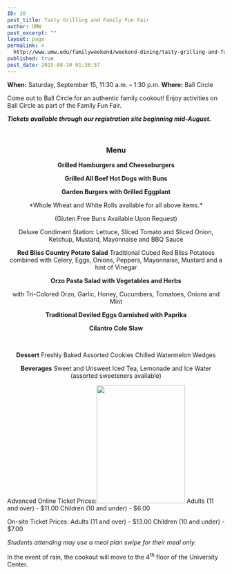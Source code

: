```yaml
---
ID: 20
post_title: Tasty Grilling and Family Fun Fair
author: UMW
post_excerpt: ""
layout: page
permalink: >
  http://www.umw.edu/familyweekend/weekend-dining/tasty-grilling-and-family-fun-fair/
published: true
post_date: 2015-08-10 01:38:57
---
```

<b>When:</b> Saturday, September 15, 11:30 a.m. – 1:30 p.m.
<b>Where:</b> Ball Circle

Come out to Ball Circle for an authentic family cookout! Enjoy activities on Ball Circle as part of the Family Fun Fair.

<strong><em>Tickets available through our registration site beginning mid-August.</em></strong>

&nbsp;
<h3 style="text-align: center"><strong>Menu</strong></h3>
<p style="text-align: center"><strong>Grilled Hamburgers and Cheeseburgers</strong></p>
<p style="text-align: center"><strong>Grilled All Beef Hot Dogs with Buns</strong></p>
<p style="text-align: center"><strong>Garden Burgers with Grilled Eggplant</strong></p>
<p style="text-align: center">*Whole Wheat and White Rolls available for all above items.*</p>
<p style="text-align: center">(Gluten Free Buns Available Upon Request)</p>
<p style="text-align: center">Deluxe Condiment Station:
Lettuce, Sliced Tomato and Sliced Onion,
Ketchup, Mustard, Mayonnaise and BBQ Sauce</p>
<p style="text-align: center"><strong>Red Bliss Country Potato Salad</strong>
Traditional Cubed Red Bliss Potatoes combined with Celery, Eggs, Onions, Peppers, Mayonnaise, Mustard and a hint of Vinegar</p>
<p style="text-align: center"><strong>Orzo Pasta Salad with Vegetables and Herbs</strong></p>
<p style="text-align: center">with Tri-Colored Orzo, Garlic, Honey, Cucumbers, Tomatoes, Onions and Mint</p>
<p style="text-align: center"><strong>Traditional Deviled Eggs Garnished with Paprika</strong></p>
<p style="text-align: center"><strong>Cilantro Cole Slaw</strong></p>
&nbsp;
<p style="text-align: center"><strong>Dessert</strong>
Freshly Baked Assorted Cookies
Chilled Watermelon Wedges</p>
<p style="text-align: center"><strong>Beverages</strong>
Sweet and Unsweet Iced Tea, Lemonade and Ice Water
(assorted sweeteners available)</p>
Advanced Online Ticket Prices:<strong><img class=" wp-image-101 alignright" src="http://www.umw.edu/familyweekend/wp-content/uploads/sites/25/2016/10/FW6-225x300.jpg" alt="" width="205" height="273" /></strong>
Adults (11 and over) - $11.00
Children (10 and under) - $6.00

On-site Ticket Prices:
Adults (11 and over) - $13.00
Children (10 and under) - $7.00

<em>*Students attending may use a meal plan swipe for their meal only.*</em>

In the event of rain, the cookout will move to the 4<sup>th</sup> floor of the University Center.

&nbsp;